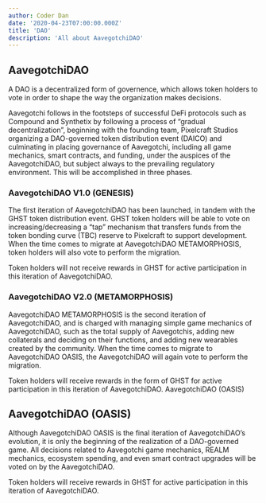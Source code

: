 ```yaml
---
author: Coder Dan
date: '2020-04-23T07:00:00.000Z'
title: 'DAO'
description: 'All about AavegotchiDAO'
---
```


## AavegotchiDAO

A DAO is a decentralized form of governence, which allows token holders to vote in order to shape the way the organization makes decisions.

Aavegotchi follows in the footsteps of successful DeFi protocols such as Compound and Synthetix by following a process of “gradual decentralization”, beginning with the founding team, Pixelcraft Studios organizing a DAO-governed token distribution event (DAICO) and culminating in placing governance of Aavegotchi, including all game mechanics, smart contracts, and funding, under the auspices of the AavegotchiDAO, but subject always to the prevailing regulatory environment. This will be accomplished in three phases.

### AavegotchiDAO V1.0 (GENESIS)

The first iteration of AavegotchiDAO has been launched, in tandem with the GHST token distribution event. GHST token holders will be able to vote on increasing/decreasing a “tap” mechanism that transfers funds from the token bonding curve (TBC) reserve to Pixelcraft to support development. When the time comes to migrate at AavegotchiDAO METAMORPHOSIS, token holders will also vote to perform the migration.

Token holders will not receive rewards in GHST for active participation in this iteration of AavegotchiDAO.

### AavegotchiDAO V2.0 (METAMORPHOSIS)

AavegotchiDAO METAMORPHOSIS is the second iteration of AavegotchiDAO, and is charged with managing simple game mechanics of AavegotchiDAO, such as the total supply of Aavegotchis, adding new collaterals and deciding on their functions, and adding new wearables created by the community. When the time comes to migrate to AavegotchiDAO OASIS, the AavegotchiDAO will again vote to perform the migration.

Token holders will receive rewards in the form of GHST for active participation in this iteration of AavegotchiDAO. AavegotchiDAO (OASIS)

## AavegotchiDAO (OASIS)

Although AavegotchiDAO OASIS is the final iteration of AavegotchiDAO’s evolution, it is only the beginning of the realization of a DAO-governed game. All decisions related to Aavegotchi game mechanics, REALM mechanics, ecosystem spending, and even smart contract upgrades will be voted on by the AavegotchiDAO.

Token holders will receive rewards in GHST for active participation in this iteration of AavegotchiDAO.
